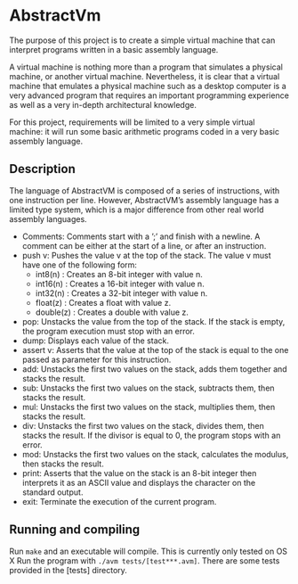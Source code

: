 # AbstractVm
The purpose of this project is to create a simple virtual machine that can interpret programs written in a basic assembly language.

A virtual machine is nothing more than a program that simulates a physical machine, or another virtual machine.
Nevertheless, it is clear that a virtual machine that emulates a physical machine such as a desktop computer
is a very advanced program that requires an important programming experience as well as a very in-depth architectural knowledge.

For this project, requirements will be limited to a very simple virtual machine: it will run some basic arithmetic programs coded in
a very basic assembly language.

## Description
The language of AbstractVM is composed of a series of instructions, with one instruction per line. However, AbstractVM’s assembly language
has a limited type system, which is a major difference from other real world assembly languages.

* Comments: Comments start with a ’;’ and finish with a newline. A comment can be either at the start of a line, or after an instruction.
* push v: Pushes the value v at the top of the stack. The value v must have one of the following form:
	* int8(n) : Creates an 8-bit integer with value n.
	* int16(n) : Creates a 16-bit integer with value n.
	* int32(n) : Creates a 32-bit integer with value n.
	* float(z) : Creates a float with value z.
	* double(z) : Creates a double with value z.
* pop: Unstacks the value from the top of the stack. If the stack is empty, the program execution must stop with an error.
* dump: Displays each value of the stack.
* assert v: Asserts that the value at the top of the stack is equal to the one passed as parameter for this instruction.
* add: Unstacks the first two values on the stack, adds them together and stacks the result.
* sub: Unstacks the first two values on the stack, subtracts them, then stacks the result.
* mul: Unstacks the first two values on the stack, multiplies them, then stacks the result.
* div: Unstacks the first two values on the stack, divides them, then stacks the result. If the divisor is equal to 0, the program stops with an error.
* mod: Unstacks the first two values on the stack, calculates the modulus, then stacks the result.
* print: Asserts that the value on the stack is an 8-bit integer then interprets it as an ASCII value and displays the character on the standard output.
* exit: Terminate the execution of the current program.

## Running and compiling
Run `make` and an executable will compile. This is currently only tested on OS X
Run the program with `./avm tests/[test***.avm]`. There are some tests provided in the [tests] directory.
